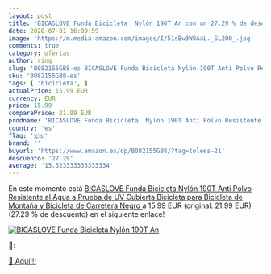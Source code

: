 ```yaml
---
layout: post
title: 'BICASLOVE Funda Bicicleta  Nylón 190T An con un 27.29 % de descuento'
date: 2020-07-01 16:09:59
image: 'https://m.media-amazon.com/images/I/51sBw3W8AaL._SL200_.jpg'
comments: true
category: ofertas
author: ring
slug: 'B082155GB8-es BICASLOVE Funda Bicicleta Nylón 190T Anti Polvo Resistente...'
sku: 'B082155GB8-es'
tags: [ 'bicicleta', ]
actualPrice: 15.99 EUR
currency: EUR
price: 15.99
comparePrice: 21.99 EUR
prodname: 'BICASLOVE Funda Bicicleta  Nylón 190T Anti Polvo Resistente al Agua a Prueba de UV Cubierta Bicicleta para Bicicleta de Montaña y Bicicleta de Carretera  Negro '
country: 'es'
flag: '🇪🇸'
brand: ''
buyurl: 'https://www.amazon.es/dp/B082155GB8/?tag=tolees-21'
descuento: '27.29'
average: '15.323333333333334'
---
```


En este momento está [BICASLOVE Funda Bicicleta  Nylón 190T Anti Polvo Resistente al Agua a Prueba de UV Cubierta Bicicleta para Bicicleta de Montaña y Bicicleta de Carretera  Negro ](https://www.amazon.es/dp/B082155GB8/?tag=tolees-21) a 15.99 EUR (original: 21.99 EUR) (27.29 %  de descuento) en el siguiente enlace!

[![BICASLOVE Funda Bicicleta  Nylón 190T An](https://m.media-amazon.com/images/I/51sBw3W8AaL._SL200_.jpg)](https://www.amazon.es/dp/B082155GB8/?tag=tolees-21)

🔎:


[🛒 Aquí!!!](https://www.amazon.es/dp/B082155GB8/?tag=tolees-21)
